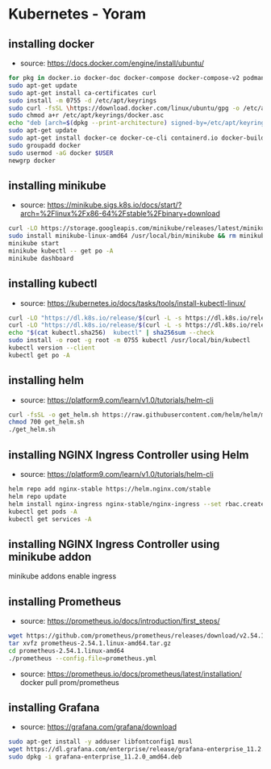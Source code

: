 # Kubernetes - Yoram

## installing docker
- source: https://docs.docker.com/engine/install/ubuntu/

```bash
for pkg in docker.io docker-doc docker-compose docker-compose-v2 podman-docker containerd runc; do sudo apt-get remove $pkg; done
sudo apt-get update
sudo apt-get install ca-certificates curl
sudo install -m 0755 -d /etc/apt/keyrings
sudo curl -fsSL \https://download.docker.com/linux/ubuntu/gpg -o /etc/apt/keyrings/docker.asc
sudo chmod a+r /etc/apt/keyrings/docker.asc
echo "deb [arch=$(dpkg --print-architecture) signed-by=/etc/apt/keyrings/docker.asc] https://download.docker.com/linux/ubuntu $(. /etc/os-release && echo "$VERSION_CODENAME") stable" | sudo tee /etc/apt/sources.list.d/docker.list > /dev/null
sudo apt-get update
sudo apt-get install docker-ce docker-ce-cli containerd.io docker-buildx-plugin docker-compose-plugin
sudo groupadd docker
sudo usermod -aG docker $USER
newgrp docker
```

## installing minikube
- source: https://minikube.sigs.k8s.io/docs/start/?arch=%2Flinux%2Fx86-64%2Fstable%2Fbinary+download

```bash
curl -LO https://storage.googleapis.com/minikube/releases/latest/minikube-linux-amd64
sudo install minikube-linux-amd64 /usr/local/bin/minikube && rm minikube-linux-amd64
minikube start
minikube kubectl -- get po -A
minikube dashboard
```

## installing kubectl
- source: https://kubernetes.io/docs/tasks/tools/install-kubectl-linux/

```bash
curl -LO "https://dl.k8s.io/release/$(curl -L -s https://dl.k8s.io/release/stable.txt)/bin/linux/amd64/kubectl"
curl -LO "https://dl.k8s.io/release/$(curl -L -s https://dl.k8s.io/release/stable.txt)/bin/linux/amd64/kubectl.sha256"
echo "$(cat kubectl.sha256)  kubectl" | sha256sum --check
sudo install -o root -g root -m 0755 kubectl /usr/local/bin/kubectl
kubectl version --client
kubectl get po -A
```

## installing helm
- source: https://platform9.com/learn/v1.0/tutorials/helm-cli

```bash
curl -fsSL -o get_helm.sh https://raw.githubusercontent.com/helm/helm/master/scripts/get-helm-3
chmod 700 get_helm.sh
./get_helm.sh
```

## installing NGINX Ingress Controller using Helm
- source: https://platform9.com/learn/v1.0/tutorials/helm-cli

```bash
helm repo add nginx-stable https://helm.nginx.com/stable
helm repo update
helm install nginx-ingress nginx-stable/nginx-ingress --set rbac.create=true
kubectl get pods -A
kubectl get services -A
```

## installing NGINX Ingress Controller using minikube addon
minikube addons enable ingress

## installing Prometheus
- source: https://prometheus.io/docs/introduction/first_steps/

```bash
wget https://github.com/prometheus/prometheus/releases/download/v2.54.1/prometheus-2.54.1.linux-amd64.tar.gz
tar xvfz prometheus-2.54.1.linux-amd64.tar.gz
cd prometheus-2.54.1.linux-amd64
./prometheus --config.file=prometheus.yml
```

- source: https://prometheus.io/docs/prometheus/latest/installation/
docker pull prom/prometheus

## installing Grafana
- source: https://grafana.com/grafana/download

```bash
sudo apt-get install -y adduser libfontconfig1 musl
wget https://dl.grafana.com/enterprise/release/grafana-enterprise_11.2.0_amd64.deb
sudo dpkg -i grafana-enterprise_11.2.0_amd64.deb
```
